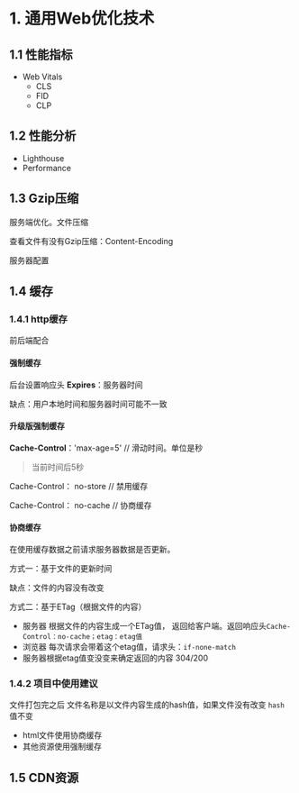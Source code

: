 # 1. 通用Web优化技术
## 1.1 性能指标
- Web Vitals
  - CLS
  - FID
  - CLP
## 1.2 性能分析
- Lighthouse
- Performance

## 1.3 Gzip压缩
服务端优化。文件压缩

查看文件有没有Gzip压缩：Content-Encoding

服务器配置

## 1.4 缓存
### 1.4.1 http缓存
前后端配合
#### 强制缓存
后台设置响应头 **Expires**：服务器时间

缺点：用户本地时间和服务器时间可能不一致

#### 升级版强制缓存
**Cache-Control**：'max-age=5' // 滑动时间。单位是秒
> 当前时间后5秒

Cache-Control： no-store // 禁用缓存

Cache-Control： no-cache // 协商缓存

#### 协商缓存
在使用缓存数据之前请求服务器数据是否更新。

方式一：基于文件的更新时间

缺点：文件的内容没有改变

方式二：基于ETag（根据文件的内容）
 - 服务器 根据文件的内容生成一个ETag值， 返回给客户端。返回响应头`Cache-Control：no-cache；etag：etag值`
 - 浏览器 每次请求会带着这个etag值，请求头：`if-none-match`
 - 服务器根据etag值变没变来确定返回的内容 304/200

### 1.4.2 项目中使用建议
文件打包完之后 文件名称是以文件内容生成的hash值，如果文件没有改变 `hash` 值不变
- html文件使用协商缓存
- 其他资源使用强制缓存

## 1.5 CDN资源





